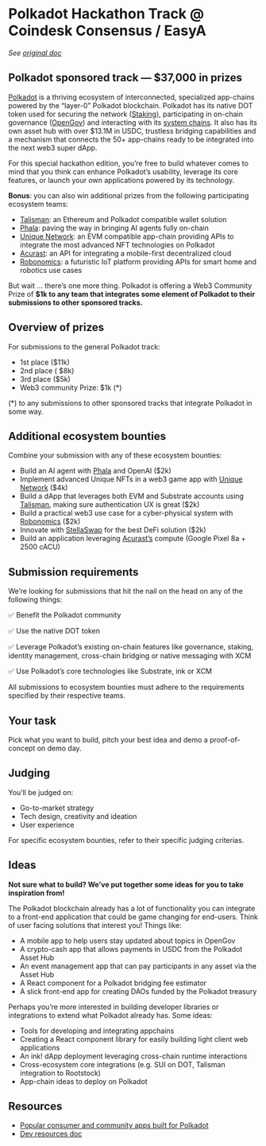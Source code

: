 # Polkadot Hackathon Track @ Coindesk Consensus / EasyA

*See [original doc](https://docs.google.com/document/d/16xBmT0O7gIc8TtF6RVWXlByjdgVKnUTAvUsXGfmMcJM/edit?usp=sharing)*

## Polkadot sponsored track — $37,000 in prizes

[Polkadot](https://polkadot.network/) is a thriving ecosystem of interconnected, specialized app-chains powered by the “layer-0” Polkadot blockchain. Polkadot has its native DOT token used for securing the network ([Staking](https://staking.polkadot.network/#/overview)), participating in on-chain governance ([OpenGov](https://polkadot.network/features/opengov/)) and interacting with its [system chains](https://polkadot.network/features/system-parachains/). It also has its own asset hub with over $13.1M in USDC, trustless bridging capabilities and a mechanism that connects the 50+ app-chains ready to be integrated into the next web3 super dApp.

For this special hackathon edition, you’re free to build whatever comes to mind that you think can enhance Polkadot’s usability, leverage its core features, or launch your own applications powered by its technology. 

**Bonus**: you can also win additional prizes from the following participating ecosystem teams: 

* [Talisman](https://docs.talisman.xyz/): an Ethereum and Polkadot compatible wallet solution
* [Phala](https://docs.phala.network/): paving the way in bringing AI agents fully on-chain
* [Unique Network](https://docs.unique.network/): an EVM compatible app-chain providing APIs to integrate the most advanced NFT technologies on Polkadot 
* [Acurast](https://docs.acurast.com/): an API for integrating a mobile-first decentralized cloud
* [Robonomics](https://wiki.robonomics.network/): a futuristic IoT platform providing APIs for smart home and robotics use cases  

But wait ... there’s one more thing. Polkadot is offering a Web3 Community Prize of **$1k to any team that integrates some element of Polkadot to their submissions to other sponsored tracks.**

## Overview of prizes

For submissions to the general Polkadot track:

* 1st place ($11k)
* 2nd place ( $8k)
* 3rd place ($5k)
* Web3 community Prize: $1k (*)

(*) to any submissions to other sponsored tracks that integrate Polkadot in some way.

## Additional ecosystem bounties

Combine your submission with any of these ecosystem bounties:

* Build an AI agent with [Phala](https://docs.phala.network/) and OpenAI ($2k)
* Implement advanced Unique NFTs in a web3 game app with [Unique Network](https://docs.unique.network/) ($4k)
* Build a dApp that leverages both EVM and Substrate accounts using [Talisman](https://docs.talisman.xyz/), making sure authentication UX is great ($2k)
* Build a practical web3 use case for a cyber-physical system with [Robonomics](https://wiki.robonomics.network/) ($2k)
* Innovate with [StellaSwap](https://docs.stellaswap.com/) for the best DeFi solution ($2k)
* Build an application leveraging [Acurast’s](https://docs.acurast.com/) compute (Google Pixel 8a + 2500 cACU)

## Submission requirements

We’re looking for submissions that hit the nail on the head on any of the following things:

✅ Benefit the Polkadot community 

✅ Use the native DOT token

✅ Leverage Polkadot’s existing on-chain features like governance, staking, identity management, cross-chain bridging or native messaging with XCM

✅ Use Polkadot’s core technologies like Substrate, ink or XCM

All submissions to ecosystem bounties must adhere to the requirements specified by their respective teams.

## Your task

Pick what you want to build, pitch your best idea and demo a proof-of-concept on demo day.

## Judging 

You’ll be judged on:

* Go-to-market strategy 
* Tech design, creativity and ideation
* User experience

For specific ecosystem bounties, refer to their specific judging criterias.

## Ideas

**Not sure what to build? We’ve put together some ideas for you to take inspiration from!**

The Polkadot blockchain already has a lot of functionality you can integrate to a front-end application that could be game changing for end-users. Think of user facing solutions that interest you! Things like:

* A mobile app to help users stay updated about topics in OpenGov
* A crypto-cash app that allows payments in USDC from the Polkadot Asset Hub  
* An event management app that can pay participants in any asset via the Asset Hub
* A React component for a Polkadot bridging fee estimator
* A slick front-end app for creating DAOs funded by the Polkadot treasury

Perhaps you’re more interested in building developer libraries or integrations to extend what Polkadot already has. Some ideas:

* Tools for developing and integrating appchains
* Creating a React component library for easily building light client web applications
* An ink! dApp deployment leveraging cross-chain runtime interactions
* Cross-ecosystem core integrations (e.g. SUI on DOT, Talisman integration to Rootstock)
* App-chain ideas to deploy on Polkadot

## Resources 

* [Popular consumer and community apps built for Polkadot](https://github.com/JoinWebZero/hackathons/blob/main/README.md#popular-consumer-and-community-apps-built-for-polkadot)
* [Dev resources doc](https://github.com/JoinWebZero/hackathons/blob/main/README.md#developer-resources)
